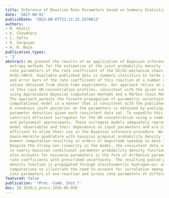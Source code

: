 ```yaml
---
title: Inference of Reaction Rate Parameters based on Summary Statistics from Experiments
date: '2017-08-01'
publishDate: '2022-08-07T21:11:22.257081Z'
authors:
- M. Khalil
- K. Chowdhary
- C. Safta
- K. Sargsyan
- H. N. Najm
publication_types:
- '2'
abstract: We present the results of an application of Bayesian inference and maximum
  entropy methods for the estimation of the joint probability density for the Arrhenius
  rate parameters of the rate coefficient of the H2/O2-mechanism chain branching reaction
  H+O2->OH+O. Available published data is summary statistics in terms of nominal values
  and error bars of the rate coefficient of this reaction at a number of temperature
  values obtained from shock-tube experiments. Our approach relies on generating data,
  in this case OH concentration profiles, consistent with the given summary statistics,
  using Approximate Bayesian Computation methods and a Markov chain Monte Carlo procedure.
  The approach permits the forward propagation of parametric uncertainty through the
  computational model in a manner that is consistent with the published statistics.
  A consensus joint posterior on the parameters is obtained by pooling the posterior
  parameter densities given each consistent data set. To expedite this process, we
  construct efficient surrogates for the OH concentration using a combination of Padé
  and polynomial approximants. These surrogate models adequately represent forward
  model observables and their dependence on input parameters and are computationally
  efficient to allow their use in the Bayesian inference procedure. We also utilize
  Gauss–Hermite quadrature with Gaussian proposal probability density functions for
  moment computation resulting in orders of magnitude speedup in data likelihood evaluation.
  Despite the strong non-linearity in the model, the consistent data sets all result
  in nearly Gaussian conditional parameter probability density functions. The technique
  also accounts for nuisance parameters in the form of Arrhenius parameters of other
  rate coefficients with prescribed uncertainty. The resulting pooled parameter probability
  density function is propagated through stoichiometric hydrogen–air auto-ignition
  computations to illustrate the need to account for correlation among the Arrhenius
  rate parameters of one reaction and across rate parameters of different reactions.
featured: false
publication: '*Proc. Comb. Inst.*'
doi: 10.1016/j.proci.2016.08.058
---
```


